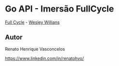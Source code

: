 # Go API - Imersão FullCycle

[Full Cycle](https://github.com/devfullcycle "https://github.com/devfullcycle") - [Wesley Willians](https://github.com/wesleywillians "@wesleywillians")

## Autor

Renato Henrique Vasconcelos

https://www.linkedin.com/in/renatohvo/

## 
